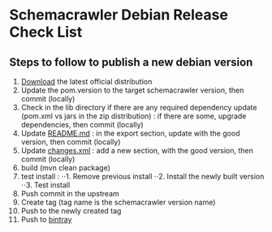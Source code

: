 Schemacrawler Debian Release Check List
==========================================

Steps to follow to publish a new debian version
------------------------------------------

1. [Download](http://sourceforge.net/projects/schemacrawler/) the latest official distribution
2. Update the pom.version to the target schemacrawler version, then commit (locally)
3. Check in the lib directory if there are any required dependency update (pom.xml vs jars in the zip distribution) : if there are some, upgrade dependencies, then commit (locally)
4. Update [README.md](README.md) : in the export section, update with the good version, then commit (locally)
5. Update [changes.xml](src/changes/changes.xml) : add a new section, with the good version, then commit (locally)
6. build
    (mvn clean package)
7. test install :
⋅⋅1. Remove previous install
⋅⋅2. Install the newly built version
⋅⋅3. Test install
8. Push commit in the upstream
9. Create tag (tag name is the schemacrawler version name)
10. Push to the newly created tag
11. Push to [bintray](https://bintray.com/adriens/deb/schemacrawler/)
